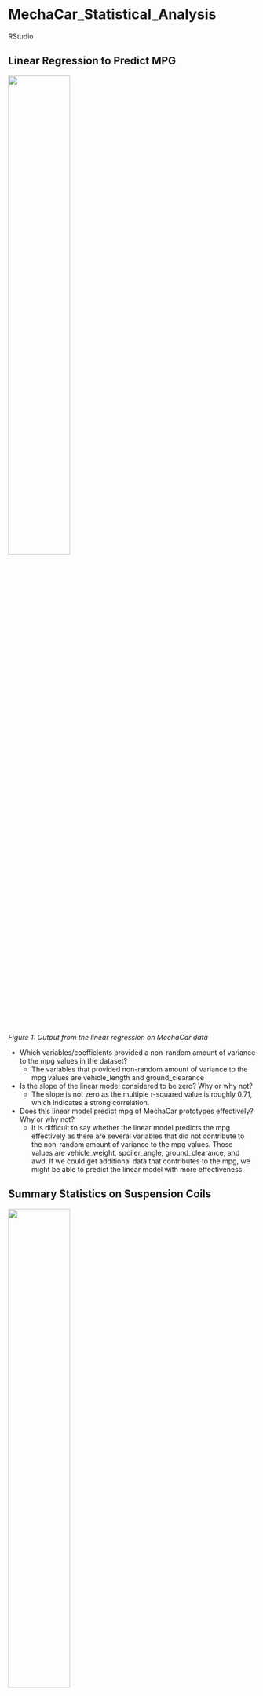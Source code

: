 # MechaCar_Statistical_Analysis
RStudio

## Linear Regression to Predict MPG

<img src="https://user-images.githubusercontent.com/107224632/191875623-5b015cfe-37ee-4467-9091-d71d99b46302.png" width=50% height=50%><br />
*Figure 1: Output from the linear regression on MechaCar data*<br />

* Which variables/coefficients provided a non-random amount of variance to the mpg values in the dataset?
  * The variables that provided non-random amount of variance to the mpg values are vehicle_length and ground_clearance 
* Is the slope of the linear model considered to be zero? Why or why not?
  * The slope is not zero as the multiple r-squared value is roughly 0.71, which indicates a strong correlation.
* Does this linear model predict mpg of MechaCar prototypes effectively? Why or why not?
  * It is difficult to say whether the linear model predicts the mpg effectively as there are several variables that did not contribute to the non-random amount of variance to the mpg values. Those values are vehicle_weight, spoiler_angle, ground_clearance, and awd. If we could get additional data that contributes to the mpg, we might be able to predict the linear model with more effectiveness.

## Summary Statistics on Suspension Coils

<img src="https://user-images.githubusercontent.com/107224632/191883704-fbd446ea-42d1-4ae7-83d2-00d28f44d770.png" width=50% height=50%><br />
*Figure 2: total_summary of Suspension Coils*<br />

<img src="https://user-images.githubusercontent.com/107224632/191883796-42e1a384-0fb4-4ac0-8b71-4557d672466b.png" width=50% height=50%><br />
*Figure 3: lot_summary of Suspension Coils*<br />

The design specifications for the MechaCar suspension coils dictate that the variance of the suspension coils must not exceed 100 pounds per square inch. In figure 2, we are able to see that the overall variance is 62.29, which is well below the 100 PSI variance. In figure 3, we are able to see that the current manufacturing data does not meet this design specification for all manufacturing lots. Figure 3 shows that lots 1 and 2 are well below the 100 PSI variance, however, the figure 3 variance is above 100, clocking in at 170.29 PSI variance.

## T-Tests on Suspension Coils

<img src="https://user-images.githubusercontent.com/107224632/191885600-91720de7-e048-41a6-afa6-d25b707403a9.png" width=50% height=50%><br />
*Figure 3: t-test on all cars*<br />

<img src="https://user-images.githubusercontent.com/107224632/191885970-23cea914-200e-4257-bf79-9a57f6eb6123.png" width=50% height=50%><br />
*Figure 4: t-test on lot 1 cars*<br />

<img src="https://user-images.githubusercontent.com/107224632/191886110-1e954349-d7e8-40f4-a7f4-89d10844e1d5.png" width=50% height=50%><br />
*Figure 5: t-test on lot 2 cars*<br />

<img src="https://user-images.githubusercontent.com/107224632/191886203-5353fd68-7688-4463-91ac-988f1e783ee7.png" width=50% height=50%><br />
*Figure 6: t-test on lot 3 cars*<br />

Based on the t-test performed on all cars, and individually for each lot (1,2, and 3) we can see that only lot 3 is the group that is statistically different from the population mean of 1,500 pounds per square inch. We can determine this by looking at figures 3 -6, with all except lot 3 coming in with a p-value higher than 0.05. Lot 3 has a p-value of 0.014168 and comes in with a 95 percent confidence interval below 1500 with a mean of x also lower than 1500.

## Study Design: MechaCar vs Competition.

A statistical study that can quantify how the MechaCar performs against the competition. My study would focus on cost, and overall fuel efficiency (MPG). With rising inflation and volatile fuel prices, the overall cost of the vehicle and its MPG are the two metrics that I would test as they would be the most relevant in our current market. The null hypothesis is that the overall vehicle cost is dependent on the overall MPG. The alternative hypothesis is that they are not correlated. I would choose the Multiple Linear Regression test as we would be able to calculate the variance in the dependent variable (overall cost) for the independent variable (MPG). Once we determine our variance, we would be able to apply it to the competition and determine possible overall vehicle costs. The data that I would need for this test is data for at least 100 cars, 50 that are MechaCar and 50 which are the completion. Datasets would at a minimum contain overall vehicle costs, city and highway MPG so the mean can be calculated.
